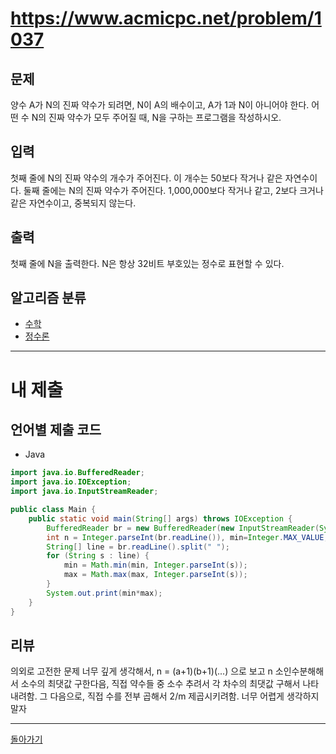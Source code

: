 # https://www.acmicpc.net/problem/1037

## 문제

양수 A가 N의 진짜 약수가 되려면, N이 A의 배수이고, A가 1과 N이 아니어야 한다. 어떤 수 N의 진짜 약수가 모두 주어질 때, N을 구하는 프로그램을 작성하시오.

## 입력

첫째 줄에 N의 진짜 약수의 개수가 주어진다. 이 개수는 50보다 작거나 같은 자연수이다. 둘째 줄에는 N의 진짜 약수가 주어진다. 1,000,000보다 작거나 같고, 2보다 크거나 같은 자연수이고, 중복되지 않는다.

## 출력

첫째 줄에 N을 출력한다. N은 항상 32비트 부호있는 정수로 표현할 수 있다.

## 알고리즘 분류

- [수학](https://www.acmicpc.net/problem/tag/124)
- [정수론](https://www.acmicpc.net/problem/tag/95)

---
# 내 제출

## 언어별 제출 코드

- Java
``` java
import java.io.BufferedReader;
import java.io.IOException;
import java.io.InputStreamReader;

public class Main {
    public static void main(String[] args) throws IOException {
        BufferedReader br = new BufferedReader(new InputStreamReader(System.in));
        int n = Integer.parseInt(br.readLine()), min=Integer.MAX_VALUE, max = Integer.MIN_VALUE;
        String[] line = br.readLine().split(" ");
        for (String s : line) {
            min = Math.min(min, Integer.parseInt(s));
            max = Math.max(max, Integer.parseInt(s));
        }
        System.out.print(min*max);
    }
}
```

## 리뷰

의외로 고전한 문제
너무 깊게 생각해서, n = (a+1)(b+1)(...) 으로 보고 n 소인수분해해서 소수의 최댓값 구한다음, 직접 약수들 중 소수 추려서 각 차수의 최댓값 구해서 나타내려함.
그 다음으로, 직접 수를 전부 곱해서 2/m 제곱시키려함.
너무 어렵게 생각하지 말자


---
[돌아가기](../SSAFY_11th_study.md)